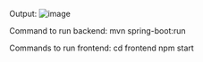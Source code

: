 Output:
![image](https://github.com/user-attachments/assets/009c6e68-6e19-47f7-bc7a-d168a1efb794)

Command to run backend:
mvn spring-boot:run

Commands to run frontend:
cd frontend
npm start
